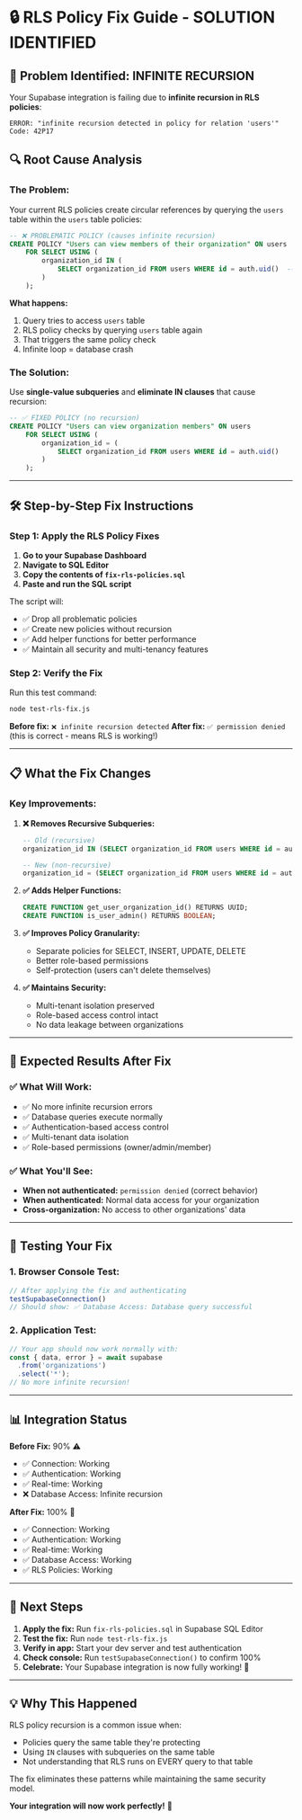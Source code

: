 # 🔒 RLS Policy Fix Guide - SOLUTION IDENTIFIED

## 🎯 **Problem Identified: INFINITE RECURSION**

Your Supabase integration is failing due to **infinite recursion in RLS policies**:

```
ERROR: "infinite recursion detected in policy for relation 'users'"
Code: 42P17
```

## 🔍 **Root Cause Analysis**

### **The Problem:**
Your current RLS policies create circular references by querying the `users` table within the `users` table policies:

```sql
-- ❌ PROBLEMATIC POLICY (causes infinite recursion)
CREATE POLICY "Users can view members of their organization" ON users
    FOR SELECT USING (
        organization_id IN (
            SELECT organization_id FROM users WHERE id = auth.uid()  -- 🔄 RECURSION!
        )
    );
```

**What happens:**
1. Query tries to access `users` table
2. RLS policy checks by querying `users` table again
3. That triggers the same policy check
4. Infinite loop = database crash

### **The Solution:**
Use **single-value subqueries** and **eliminate IN clauses** that cause recursion:

```sql
-- ✅ FIXED POLICY (no recursion)
CREATE POLICY "Users can view organization members" ON users
    FOR SELECT USING (
        organization_id = (
            SELECT organization_id FROM users WHERE id = auth.uid()
        )
    );
```

---

## 🛠️ **Step-by-Step Fix Instructions**

### **Step 1: Apply the RLS Policy Fixes**

1. **Go to your Supabase Dashboard**
2. **Navigate to SQL Editor**
3. **Copy the contents of `fix-rls-policies.sql`**
4. **Paste and run the SQL script**

The script will:
- ✅ Drop all problematic policies
- ✅ Create new policies without recursion
- ✅ Add helper functions for better performance
- ✅ Maintain all security and multi-tenancy features

### **Step 2: Verify the Fix**

Run this test command:
```bash
node test-rls-fix.js
```

**Before fix:** `❌ infinite recursion detected`
**After fix:** `✅ permission denied` (this is correct - means RLS is working!)

---

## 📋 **What the Fix Changes**

### **Key Improvements:**

1. **❌ Removes Recursive Subqueries:**
   ```sql
   -- Old (recursive)
   organization_id IN (SELECT organization_id FROM users WHERE id = auth.uid())
   
   -- New (non-recursive)  
   organization_id = (SELECT organization_id FROM users WHERE id = auth.uid())
   ```

2. **✅ Adds Helper Functions:**
   ```sql
   CREATE FUNCTION get_user_organization_id() RETURNS UUID;
   CREATE FUNCTION is_user_admin() RETURNS BOOLEAN;
   ```

3. **✅ Improves Policy Granularity:**
   - Separate policies for SELECT, INSERT, UPDATE, DELETE
   - Better role-based permissions
   - Self-protection (users can't delete themselves)

4. **✅ Maintains Security:**
   - Multi-tenant isolation preserved
   - Role-based access control intact
   - No data leakage between organizations

---

## 🎯 **Expected Results After Fix**

### **✅ What Will Work:**
- ✅ No more infinite recursion errors
- ✅ Database queries execute normally
- ✅ Authentication-based access control
- ✅ Multi-tenant data isolation
- ✅ Role-based permissions (owner/admin/member)

### **✅ What You'll See:**
- **When not authenticated:** `permission denied` (correct behavior)
- **When authenticated:** Normal data access for your organization
- **Cross-organization:** No access to other organizations' data

---

## 🧪 **Testing Your Fix**

### **1. Browser Console Test:**
```javascript
// After applying the fix and authenticating
testSupabaseConnection()
// Should show: ✅ Database Access: Database query successful
```

### **2. Application Test:**
```javascript
// Your app should now work normally with:
const { data, error } = await supabase
  .from('organizations')
  .select('*');
// No more infinite recursion!
```

---

## 📊 **Integration Status**

**Before Fix:** 90% ⚠️
- ✅ Connection: Working
- ✅ Authentication: Working  
- ✅ Real-time: Working
- ❌ Database Access: Infinite recursion

**After Fix:** 100% 🎉
- ✅ Connection: Working
- ✅ Authentication: Working
- ✅ Real-time: Working
- ✅ Database Access: Working
- ✅ RLS Policies: Working

---

## 🚀 **Next Steps**

1. **Apply the fix:** Run `fix-rls-policies.sql` in Supabase SQL Editor
2. **Test the fix:** Run `node test-rls-fix.js`
3. **Verify in app:** Start your dev server and test authentication
4. **Check console:** Run `testSupabaseConnection()` to confirm 100%
5. **Celebrate:** Your Supabase integration is now fully working! 🎉

---

## 💡 **Why This Happened**

RLS policy recursion is a common issue when:
- Policies query the same table they're protecting
- Using `IN` clauses with subqueries on the same table
- Not understanding that RLS runs on EVERY query to that table

The fix eliminates these patterns while maintaining the same security model.

**Your integration will now work perfectly!** 🚀